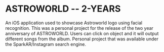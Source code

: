 # ASTROWORLD -- 2-YEARS
An iOS application used to showcase Astroworld logo using facial recognition. This was a personal project for the release of the two year anniversary of ASTROWORLD. Users can click on object and it will output different songs from the album. Personal project that was available under the SparkAR/Instagram search engine.

